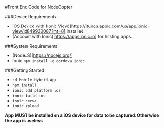 #Front End Code for NodeCopter

###Device Requirements
- iOS Device with (Ionic View)[https://itunes.apple.com/us/app/ionic-view/id849930087?mt=8] installed.
- (Account with Ionic)[https://apps.ionic.io] for hosting apps.

###System Requirements
- (NodeJS)[https://nodejs.org/]
- Ionic ``` npm install -g cordova ionic ```

###Getting Started
- ``` cd Mobile-Hybrid-App ```
- ``` npm install ```
- ``` ionic add platform ios ```
- ``` ionic build ios ```
- ``` ionic serve ```
- ``` ionic upload ```

**App MUST be installed on a iOS device for data to be captured. Otherwise the app is useless**
